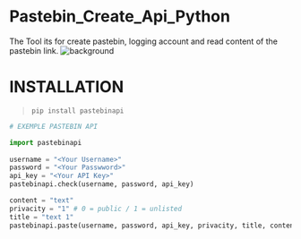 # Pastebin_Create_Api_Python
The Tool its for create pastebin, logging account and read content of the pastebin link.
![background](https://cdn.discordapp.com/attachments/1026388619126124554/1055780727247085588/image.png)

# INSTALLATION 
> ```pip install pastebinapi```


```py
# EXEMPLE PASTEBIN API 

import pastebinapi
   
username = "<Your Username>"
password = "<Your Passwword>"
api_key = "<Your API Key>"
pastebinapi.check(username, password, api_key)

content = "text"
privacity = "1" # 0 = public / 1 = unlisted
title = "text 1"
pastebinapi.paste(username, password, api_key, privacity, title, content)

```
